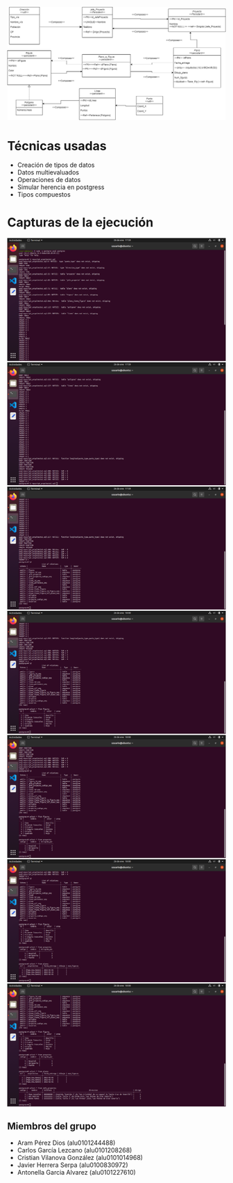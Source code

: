![](img/diagrama.jpg)


# Técnicas usadas

- Creación de tipos de datos
- Datos multievaluados
- Operaciones de datos
- Simular herencia en postgress
- Tipos compuestos

# Capturas de la ejecución
![](img/creacion1.png)
![](img/creacion2.png)
![](img/tablas.png)
![](img/select-figuras.png)
![](img/select-proyecto.png)
![](img/select-plano.png)
![](img/select-jefe-proyecto.png)

## Miembros del grupo
- Aram Pérez Dios (alu0101244488)
- Carlos García Lezcano (alu0101208268)
- Cristian Vilanova González (alu0101014968)
- Javier Herrera Serpa (alu0100830972)
- Antonella Garcia Alvarez (alu0101227610)